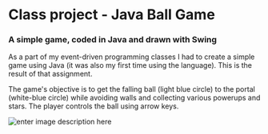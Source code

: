 # Class project - Java Ball Game
### A simple game, coded in Java and drawn with Swing
As a part of my event-driven programming classes I had to create a simple game using Java (it was also my first time using the language). This is the result of that assignment.

The game's objective is to get the falling ball (light blue circle) to the portal (white-blue circle) while avoiding walls and collecting various powerups and stars. The player controls the ball using arrow keys.

![enter image description here](https://i.imgur.com/GUSpRql.png)
